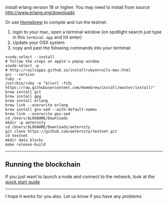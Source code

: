 install erlang version 18 or higher.
You may need to install from source http://www.erlang.org/downloads



Or use [Homebrew](https://brew.sh) to compile and run the testnet:

1. login to your mac, open a terminal window (on spotlight search just type in this `terminal.app` and hit enter)
2. Update your OSX system
3. copy and past the folowing commands into your terminal:
```````````````
xcode-select --install
# follow the steps on apple's popup window
xcode-select -p
# http://railsapps.github.io/installrubyonrails-mac.html
gcc --version
ruby -v
/usr/bin/ruby -e "$(curl -fsSL https://raw.githubusercontent.com/Homebrew/install/master/install)"
brew install git
brew install gpg
brew install erlang
brew link --overwrite erlang
brew install gnu-sed --with-default-names
brew link --overwrite gnu-sed
cd /Users/$LOGNAME/Downloads
mkdir -p aeternity
cd /Users/$LOGNAME/Downloads/aeternity
git clone https://github.com/aeternity/testnet.git
cd testnet
mkdir data blocks
make release-build
```````````````
***
## Running the blockchain

If you just want to launch a node and connect to the network, look at the [quick start guide](https://github.com/aeternity/testnet/blob/master/docs/turn_it_on.md)
***
I hope it works for you also. Let us know if you have any problems

